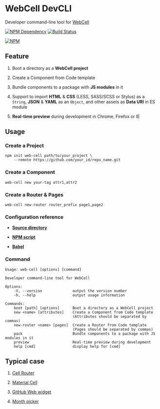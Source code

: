 # WebCell DevCLI

Developer command-line tool for [WebCell](https://web-cell.dev/)

[![NPM Dependency](https://david-dm.org/EasyWebApp/DevCLI.svg)](https://david-dm.org/EasyWebApp/DevCLI)
[![Build Status](https://travis-ci.com/EasyWebApp/DevCLI.svg?branch=master)](https://travis-ci.com/EasyWebApp/DevCLI)

[![NPM](https://nodei.co/npm/web-cell-cli.png?downloads=true&downloadRank=true&stars=true)](https://nodei.co/npm/web-cell-cli/)



## Feature

 1. Boot a directory as a **WebCell project**

 2. Create a Component from Code template

 3. Bundle components to a package with **JS modules** in it

 4. Support to import **HTML** & **CSS** (LESS, SASS/SCSS or Stylus) as a `String`, **JSON** & **YAML** as an `Object`, and other assets as **Data URI** in ES module

 5. **Real-time preview** during development in Chrome, Firefox or IE



## Usage


### Create a Project

```Shell
npm init web-cell path/to/your_project \
    --remote https://github.com/your_id/repo_name.git
```

### Create a Component

```Shell
web-cell new your-tag attr1,attr2
```

### Create a Router & Pages

```Shell
web-cell new-router router_prefix page1,page2
```

### Configuration reference

 - [**Source directory**](https://github.com/EasyWebApp/material-cell/blob/master/package.json#L24)

 - [**NPM script**](https://github.com/EasyWebApp/material-cell/blob/master/package.json#L29)

 - [**Babel**](https://github.com/EasyWebApp/material-cell/blob/master/package.json#L55)


### Command

    Usage: web-cell [options] [command]

    Developer command-line tool for WebCell

    Options:
        -V, --version              output the version number
        -h, --help                 output usage information

    Commands:
        boot [path] [options]      Boot a directory as a WebCell project
        new <name> [attributes]    Create a Component from Code template
                                   (Attributes should be separated by commas)
        new-router <name> [pages]  Create a Router from Code template
                                   (Pages should be separated by commas)
        pack                       Bundle components to a package with JS modules in it
        preview                    Real-time preview during development
        help [cmd]                 display help for [cmd]



## Typical case

 1. [Cell Router](https://web-cell.dev/cell-router/)

 2. [Material Cell](https://web-cell-ht.ml)

 3. [GitHub Web widget](https://tech-query.me/GitHub-Web-Widget/)

 4. [Month picker](https://tech-query.me/month-picker/)
